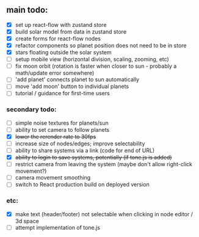 ## main todo:
- [x] set up react-flow with zustand store
- [x] build solar model from data in zustand store
- [x] create forms for react-flow nodes
- [x] refactor components so planet position does not need to be in store
- [x] stars floating outside the solar system
- [ ] setup mobile view (horizontal division, scaling, zooming, etc)
- [ ] fix moon orbit (rotation is faster when closer to sun - probably a math/update error somewhere)
- [ ] 'add planet' connects planet to sun automatically
- [ ] move 'add moon' button to individual planets
- [ ] tutorial / guidance for first-time users

### secondary todo:
- [ ] simple noise textures for planets/sun
- [ ] ability to set camera to follow planets
- [x] ~~lower the rerender rate to 30fps~~
- [ ] increase size of nodes/edges; improve selectability
- [ ] ability to share systems via a link (code for end of URL)
- [x] ~~ability to login to save systems, potentially (if tone.js is added)~~
- [ ] restrict camera from leaving the system (maybe don't allow right-click movement?)
- [ ] camera movement smoothing
- [ ] switch to React production build on deployed version

### etc:
- [x] make text (header/footer) not selectable when clicking in node editor / 3d space
- [ ] attempt implementation of tone.js
